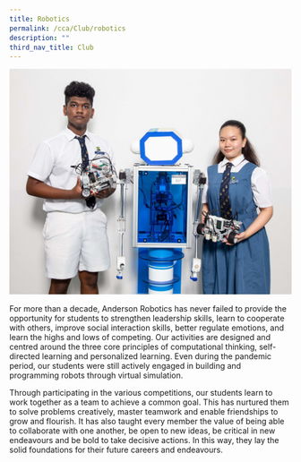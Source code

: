 ```yaml
---
title: Robotics
permalink: /cca/Club/robotics
description: ""
third_nav_title: Club
---
```

![](/images/IMG_0162_Robotices_Edited.jpg)

For more than a decade, Anderson Robotics has never failed to provide the opportunity for students to strengthen leadership skills, learn to cooperate with others, improve social interaction skills, better regulate emotions, and learn the highs and lows of competing. Our activities are designed and centred around the three core principles of computational thinking, self-directed learning and personalized learning. Even during the pandemic period, our students were still actively engaged in building and programming robots through virtual simulation. 

Through participating in the various competitions, our students learn to work together as a team to achieve a common goal. This has nurtured them to solve problems creatively, master teamwork and enable friendships to grow and flourish. It has also taught every member the value of being able to collaborate with one another, be open to new ideas, be critical in new endeavours and be bold to take decisive actions. In this way, they lay the solid foundations for their future careers and endeavours.